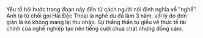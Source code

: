 Yếu tố hài hước trong đoạn này đến từ cách người nói định nghĩa về "nghề". Anh ta từ chối gọi Hài Độc Thoại là nghề dù đã làm 3 năm, với lý do đơn giản là nó không mang lại thu nhập. Sự thẳng thắn tự giễu về thực tế tài chính của nghề nghiệp tạo nên tiếng cười chua chát nhưng đồng cảm.
